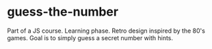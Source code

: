 # guess-the-number
Part of a JS course. Learning phase.
Retro design inspired by the 80's games. Goal is to simply guess a secret number with hints.
